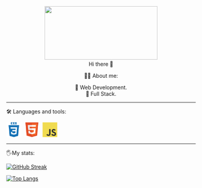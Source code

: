 <div align="center">
  <img src="https://media.giphy.com/media/Te16DqHICt58lOac7X/giphy.gif" width="300" height="142" frameBorder="0" class="giphy-embed">
  </div>
  
 

<div align="center">
Hi there 👋
 
🧑‍💻 About me:

🔭 Web Development.<br>
🌱 Full Stack.<br>
</div>


--- 


🛠️ Languages and tools:<br>

  
  <img src="https://github.com/devicons/devicon/blob/master/icons/css3/css3-plain-wordmark.svg"  title="CSS3" alt="CSS" width="40" height="40"/>&nbsp;
  <img src="https://github.com/devicons/devicon/blob/master/icons/html5/html5-original.svg" title="HTML5" alt="HTML" width="40" height="40"/>&nbsp;
  <img src="https://github.com/devicons/devicon/blob/master/icons/javascript/javascript-original.svg" title="JavaScript" alt="JavaScript" width="40"      height="40"/>&nbsp;
  

</div>  

---

🖐️My stats:

[![GitHub Streak](http://github-readme-streak-stats.herokuapp.com?user=ofi5&theme=dark&background=000000)](https://git.io/streak-stats)

[![Top Langs](https://github-readme-stats.vercel.app/api/top-langs/?username=ofi5&layout=compact&theme=vision-friendly-dark&ENV=Pat_1)](https://github.com/anuraghazra/github-readme-stats)



                                                                                                         
                                                                                                        



<!--

**ofi5/ofi5** is a ✨ _special_ ✨ repository because its `README.md` (this file) appears on your GitHub profile.

Here are some ideas to get you started:

- 🔭 I’m currently working on ...
- 🌱 I’m currently learning ...
- 👯 I’m looking to collaborate on ...
- 🤔 I’m looking for help with ...
- 💬 Ask me about ...
- 📫 How to reach me: ...
- 😄 Pronouns: ...
- ⚡ Fun fact: ...
-->
